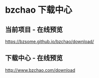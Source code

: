 # bzchao 下载中心

## 当前项目 - 在线预览

https://bzsome.github.io/bzchao/download/


## 下载中心 - 在线预览

http://www.bzchao.com/download
